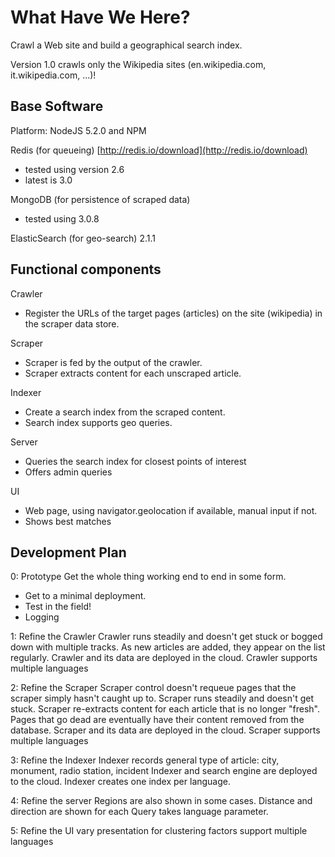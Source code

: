 # What Have We Here? #

Crawl a Web site and build a geographical search index.

Version 1.0 crawls only the Wikipedia sites (en.wikipedia.com, it.wikipedia.com, ...)!

## Base Software ##

Platform: NodeJS 5.2.0 and NPM

Redis (for queueing)  [http://redis.io/download](http://redis.io/download)
 - tested using version 2.6  
 - latest is 3.0

MongoDB (for persistence of scraped data) 
 - tested using 3.0.8

ElasticSearch (for geo-search)  2.1.1

## Functional components ##

Crawler
 - Register the URLs of the target pages (articles) on the site (wikipedia) in the scraper data store.

Scraper
  - Scraper is fed by the output of the crawler.
  - Scraper extracts content for each unscraped article.

Indexer
  - Create a search index from the scraped content.
  - Search index supports geo queries.

Server
  - Queries the search index for closest points of interest
  - Offers admin queries

UI 
  - Web page, using navigator.geolocation if available, manual input if not.
  - Shows best matches

## Development Plan ##

0: Prototype
  Get the whole thing working end to end in some form.
  - Get to a minimal deployment.
  - Test in the field!
  - Logging

1: Refine the Crawler
  Crawler runs steadily and doesn't get stuck or bogged down with multiple tracks.
  As new articles are added, they appear on the list regularly.
  Crawler and its data are deployed in the cloud.
  Crawler supports multiple languages

2: Refine the Scraper
  Scraper control doesn't requeue pages that the scraper simply hasn't caught up to.
  Scraper runs steadily and doesn't get stuck.
  Scraper re-extracts content for each article that is no longer "fresh".
  Pages that go dead are eventually have their content removed from the database.
  Scraper and its data are deployed in the cloud.
  Scraper supports multiple languages

3: Refine the Indexer
  Indexer records general type of article: city, monument, radio station, incident
  Indexer and search engine are deployed to the cloud.
  Indexer creates one index per language.

4: Refine the server
  Regions are also shown in some cases.
  Distance and direction are shown for each
  Query takes language parameter.

5: Refine the UI
  vary presentation for clustering factors
  support multiple languages
